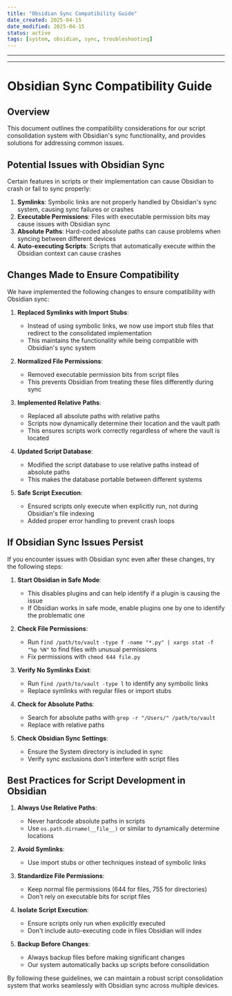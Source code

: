 ```yaml
---
title: "Obsidian Sync Compatibility Guide"
date_created: 2025-04-15
date_modified: 2025-04-15
status: active
tags: [system, obsidian, sync, troubleshooting]
---
```


---

---

# Obsidian Sync Compatibility Guide

## Overview

This document outlines the compatibility considerations for our script consolidation system with Obsidian's sync functionality, and provides solutions for addressing common issues.

## Potential Issues with Obsidian Sync

Certain features in scripts or their implementation can cause Obsidian to crash or fail to sync properly:

1. **Symlinks**: Symbolic links are not properly handled by Obsidian's sync system, causing sync failures or crashes
2. **Executable Permissions**: Files with executable permission bits may cause issues with Obsidian sync
3. **Absolute Paths**: Hard-coded absolute paths can cause problems when syncing between different devices
4. **Auto-executing Scripts**: Scripts that automatically execute within the Obsidian context can cause crashes

## Changes Made to Ensure Compatibility

We have implemented the following changes to ensure compatibility with Obsidian sync:

1. **Replaced Symlinks with Import Stubs**: 
   - Instead of using symbolic links, we now use import stub files that redirect to the consolidated implementation
   - This maintains the functionality while being compatible with Obsidian's sync system

2. **Normalized File Permissions**:
   - Removed executable permission bits from script files
   - This prevents Obsidian from treating these files differently during sync

3. **Implemented Relative Paths**:
   - Replaced all absolute paths with relative paths
   - Scripts now dynamically determine their location and the vault path
   - This ensures scripts work correctly regardless of where the vault is located

4. **Updated Script Database**:
   - Modified the script database to use relative paths instead of absolute paths
   - This makes the database portable between different systems

5. **Safe Script Execution**:
   - Ensured scripts only execute when explicitly run, not during Obsidian's file indexing
   - Added proper error handling to prevent crash loops

## If Obsidian Sync Issues Persist

If you encounter issues with Obsidian sync even after these changes, try the following steps:

1. **Start Obsidian in Safe Mode**:
   - This disables plugins and can help identify if a plugin is causing the issue
   - If Obsidian works in safe mode, enable plugins one by one to identify the problematic one

2. **Check File Permissions**:
   - Run `find /path/to/vault -type f -name "*.py" | xargs stat -f "%p %N"` to find files with unusual permissions
   - Fix permissions with `chmod 644 file.py`

3. **Verify No Symlinks Exist**:
   - Run `find /path/to/vault -type l` to identify any symbolic links
   - Replace symlinks with regular files or import stubs

4. **Check for Absolute Paths**:
   - Search for absolute paths with `grep -r "/Users/" /path/to/vault`
   - Replace with relative paths

5. **Check Obsidian Sync Settings**:
   - Ensure the System directory is included in sync
   - Verify sync exclusions don't interfere with script files

## Best Practices for Script Development in Obsidian

1. **Always Use Relative Paths**:
   - Never hardcode absolute paths in scripts
   - Use `os.path.dirname(__file__)` or similar to dynamically determine locations

2. **Avoid Symlinks**:
   - Use import stubs or other techniques instead of symbolic links

3. **Standardize File Permissions**:
   - Keep normal file permissions (644 for files, 755 for directories)
   - Don't rely on executable bits for script files

4. **Isolate Script Execution**:
   - Ensure scripts only run when explicitly executed
   - Don't include auto-executing code in files Obsidian will index

5. **Backup Before Changes**:
   - Always backup files before making significant changes
   - Our system automatically backs up scripts before consolidation

By following these guidelines, we can maintain a robust script consolidation system that works seamlessly with Obsidian sync across multiple devices.
